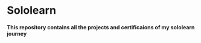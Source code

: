 # Sololearn
<h4>This repository contains all the projects and certificaions of my sololearn journey</h4>
